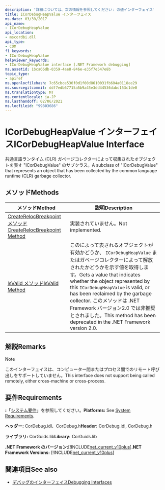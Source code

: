 ```yaml
---
description: '詳細については、次の情報を参照してください: の値インターフェイス'
title: ICorDebugHeapValue インターフェイス
ms.date: 03/30/2017
api_name:
- ICorDebugHeapValue
api_location:
- mscordbi.dll
api_type:
- COM
f1_keywords:
- ICorDebugHeapValue
helpviewer_keywords:
- ICorDebugHeapValue interface [.NET Framework debugging]
ms.assetid: 1bca66db-0359-4ae8-846e-e35f7e547e8b
topic_type:
- apiref
ms.openlocfilehash: 7c65cbce530f0d1f00d8610031fb604a0118ee29
ms.sourcegitcommit: ddf7edb67715a5b9a45e3dd44536dabc153c1de0
ms.translationtype: MT
ms.contentlocale: ja-JP
ms.lasthandoff: 02/06/2021
ms.locfileid: "99803686"
---
```

# <a name="icordebugheapvalue-interface"></a><span data-ttu-id="88677-103">ICorDebugHeapValue インターフェイス</span><span class="sxs-lookup"><span data-stu-id="88677-103">ICorDebugHeapValue Interface</span></span>

<span data-ttu-id="88677-104">共通言語ランタイム (CLR) ガベージコレクターによって収集されたオブジェクトを表す "ICorDebugValue" のサブクラス。</span><span class="sxs-lookup"><span data-stu-id="88677-104">A subclass of "ICorDebugValue" that represents an object that has been collected by the common language runtime (CLR) garbage collector.</span></span>  
  
## <a name="methods"></a><span data-ttu-id="88677-105">メソッド</span><span class="sxs-lookup"><span data-stu-id="88677-105">Methods</span></span>  
  
|<span data-ttu-id="88677-106">メソッド</span><span class="sxs-lookup"><span data-stu-id="88677-106">Method</span></span>|<span data-ttu-id="88677-107">説明</span><span class="sxs-lookup"><span data-stu-id="88677-107">Description</span></span>|  
|------------|-----------------|  
|[<span data-ttu-id="88677-108">CreateRelocBreakpoint メソッド</span><span class="sxs-lookup"><span data-stu-id="88677-108">CreateRelocBreakpoint Method</span></span>](icordebugheapvalue-createrelocbreakpoint-method.md)|<span data-ttu-id="88677-109">実装されていません。</span><span class="sxs-lookup"><span data-stu-id="88677-109">Not implemented.</span></span>|  
|[<span data-ttu-id="88677-110">IsValid メソッド</span><span class="sxs-lookup"><span data-stu-id="88677-110">IsValid Method</span></span>](icordebugheapvalue-isvalid-method.md)|<span data-ttu-id="88677-111">このによって表されるオブジェクトが有効かどうか、 `ICorDebugHeapValue` またはガベージコレクターによって解放されたかどうかを示す値を取得します。</span><span class="sxs-lookup"><span data-stu-id="88677-111">Gets a value that indicates whether the object represented by this `ICorDebugHeapValue` is valid, or has been reclaimed by the garbage collector.</span></span> <span data-ttu-id="88677-112">このメソッドは .NET Framework バージョン2.0 では非推奨とされました。</span><span class="sxs-lookup"><span data-stu-id="88677-112">This method has been deprecated in the .NET Framework version 2.0.</span></span>|  
  
## <a name="remarks"></a><span data-ttu-id="88677-113">解説</span><span class="sxs-lookup"><span data-stu-id="88677-113">Remarks</span></span>  
  
> [!NOTE]
> <span data-ttu-id="88677-114">このインターフェイスは、コンピューター間またはプロセス間でのリモート呼び出しをサポートしていません。</span><span class="sxs-lookup"><span data-stu-id="88677-114">This interface does not support being called remotely, either cross-machine or cross-process.</span></span>  
  
## <a name="requirements"></a><span data-ttu-id="88677-115">要件</span><span class="sxs-lookup"><span data-stu-id="88677-115">Requirements</span></span>  

 <span data-ttu-id="88677-116">**:**「[システム要件](../../get-started/system-requirements.md)」を参照してください。</span><span class="sxs-lookup"><span data-stu-id="88677-116">**Platforms:** See [System Requirements](../../get-started/system-requirements.md).</span></span>  
  
 <span data-ttu-id="88677-117">**ヘッダー:** CorDebug.idl、CorDebug.h</span><span class="sxs-lookup"><span data-stu-id="88677-117">**Header:** CorDebug.idl, CorDebug.h</span></span>  
  
 <span data-ttu-id="88677-118">**ライブラリ:** CorGuids.lib</span><span class="sxs-lookup"><span data-stu-id="88677-118">**Library:** CorGuids.lib</span></span>  
  
 <span data-ttu-id="88677-119">**.NET Framework のバージョン:**[!INCLUDE[net_current_v10plus](../../../../includes/net-current-v10plus-md.md)]</span><span class="sxs-lookup"><span data-stu-id="88677-119">**.NET Framework Versions:** [!INCLUDE[net_current_v10plus](../../../../includes/net-current-v10plus-md.md)]</span></span>  
  
## <a name="see-also"></a><span data-ttu-id="88677-120">関連項目</span><span class="sxs-lookup"><span data-stu-id="88677-120">See also</span></span>

- [<span data-ttu-id="88677-121">デバッグのインターフェイス</span><span class="sxs-lookup"><span data-stu-id="88677-121">Debugging Interfaces</span></span>](debugging-interfaces.md)
